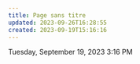 ```yaml
---
title: Page sans titre
updated: 2023-09-26T16:28:55
created: 2023-09-19T15:16:16
---
```



Tuesday, September 19, 2023
3:16 PM
